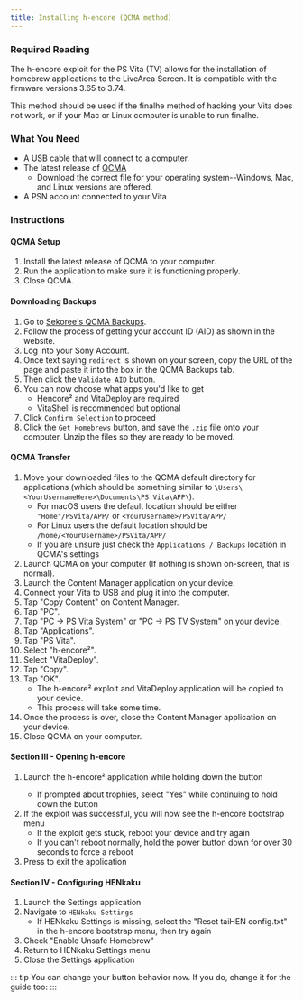 ```yaml
---
title: Installing h-encore (QCMA method)
---
```


### Required Reading

The h-encore exploit for the PS Vita (TV) allows for the installation of homebrew applications to the LiveArea Screen. It is compatible with the firmware versions 3.65 to 3.74.

This method should be used if the finalhe method of hacking your Vita does not work, or if your Mac or Linux computer is unable to run finalhe.

### What You Need

* A USB cable that will connect to a computer.
* The latest release of [QCMA](https://codestation.github.io/qcma/)
  - Download the correct file for your operating system--Windows, Mac, and Linux versions are offered.
 * A PSN account connected to your Vita
  
### Instructions

#### QCMA Setup

1. Install the latest release of QCMA to your computer.
1. Run the application to make sure it is functioning properly.
1. Close QCMA.

#### Downloading Backups
1. Go to [Sekoree's QCMA Backups](https://vita.sekoree.dev/).
1. Follow the process of getting your account ID (AID) as shown in the website.
1. Log into your Sony Account.
1. Once text saying `redirect` is shown on your screen, copy the URL of the page and paste it into the box in the QCMA Backups tab.
1. Then click the `Validate AID` button.
1. You can now choose what apps you'd like to get
    + Hencore² and VitaDeploy are required
    + VitaShell is recommended but optional
1. Click `Confirm Selection` to proceed
3. Click the `Get Homebrews` button, and save the `.zip` file onto your computer. Unzip the files so they are ready to be moved.

#### QCMA Transfer
1. Move your downloaded files to the QCMA default directory for applications (which should be something similar to `\Users\<YourUsernameHere>\Documents\PS Vita\APP\`).
    + For macOS users the default location should be either `"Home"/PSVita/APP/` or `<YourUsername>/PSVita/APP/`
    + For Linux users the default location should be `/home/<YourUsername>/PSVita/APP/` 
    + If you are unsure just check the `Applications / Backups` location in QCMA's settings
3. Launch QCMA on your computer (If nothing is shown on-screen, that is normal).
4. Launch the Content Manager application on your device.
5. Connect your Vita to USB and plug it into the computer.
6. Tap "Copy Content" on Content Manager.
7. Tap "PC".
8. Tap "PC -> PS Vita System" or "PC -> PS TV System" on your device.
9. Tap "Applications".
10. Tap "PS Vita".
11. Select "h-encore²".
12. Select "VitaDeploy".
13. Tap "Copy".
14. Tap "OK".
    + The h-encore² exploit and VitaDeploy application will be copied to your device.
    + This process will take some time.
15. Once the process is over, close the Content Manager application on your device.
16. Close QCMA on your computer.

#### Section III - Opening h-encore

1. Launch the h-encore² application while holding down the <Btn btn="r" /> button
    + If prompted about trophies, select "Yes" while continuing to hold down the <Btn btn="r" /> button
1. If the exploit was successful, you will now see the h-encore bootstrap menu
    + If the exploit gets stuck, reboot your device and try again
    + If you can't reboot normally, hold the power button down for over 30 seconds to force a reboot
1. Press <Btn btn="confirm" /> to exit the application

#### Section IV - Configuring HENkaku

1. Launch the Settings application
1. Navigate to `HENkaku Settings`
    + If HENkaku Settings is missing, select the "Reset taiHEN config.txt" in the h-encore bootstrap menu, then try again
1. Check "Enable Unsafe Homebrew"
1. Return to HENkaku Settings menu
1. Close the Settings application

::: tip
You can change your <Btn btn="circle" /> button behavior now. If you do, change it for the guide too: <BtnToggler />
:::
